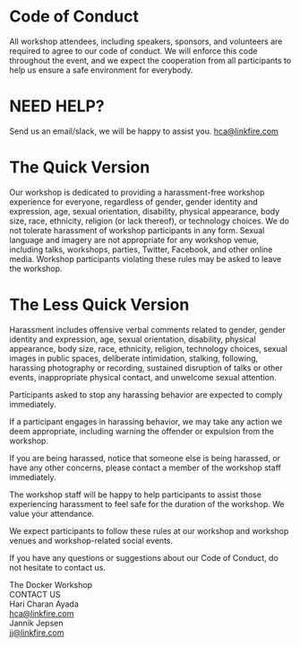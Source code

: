 # Code of Conduct

All workshop attendees, including speakers, sponsors, and volunteers are required to agree to our code of conduct. We will enforce this code throughout the event, and we expect the cooperation from all participants to help us ensure a safe environment for everybody.


# NEED HELP?
Send us an email/slack, we will be happy to assist you.
hca@linkfire.com


#  The Quick Version

Our workshop is dedicated to providing a harassment-free workshop experience for everyone, regardless of gender, gender identity and expression, age, sexual orientation, disability, physical appearance, body size, race, ethnicity, religion (or lack thereof), or technology choices. We do not tolerate harassment of workshop participants in any form. Sexual language and imagery are not appropriate for any workshop venue, including talks, workshops, parties, Twitter, Facebook, and other online media. Workshop participants violating these rules may be asked to leave the workshop.



# The Less Quick Version
Harassment includes offensive verbal comments related to gender, gender identity and expression, age, sexual orientation, disability, physical appearance, body size, race, ethnicity, religion, technology choices, sexual images in public spaces, deliberate intimidation, stalking, following, harassing photography or recording, sustained disruption of talks or other events, inappropriate physical contact, and unwelcome sexual attention.

Participants asked to stop any harassing behavior are expected to comply immediately.

If a participant engages in harassing behavior, we may take any action we deem appropriate, including warning the offender or expulsion from the workshop.

If you are being harassed, notice that someone else is being harassed, or have any other concerns, please contact a member of the workshop staff immediately.

The workshop staff will be happy to help participants to assist those experiencing harassment to feel safe for the duration of the workshop. We value your attendance.

We expect participants to follow these rules at our workshop and workshop venues and workshop-related social events.

If you have any questions or suggestions about our Code of Conduct, do not hesitate to contact us.  



The Docker Workshop  
CONTACT US  
Hari Charan Ayada  
hca@linkfire.com  
Jannik Jepsen  
jj@linkfire.com





